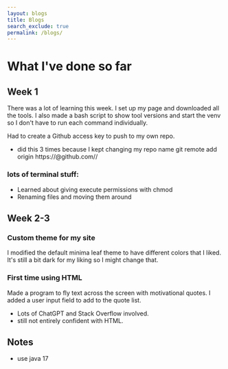 ```yaml
---
layout: blogs 
title: Blogs
search_exclude: true
permalink: /blogs/
---
```


# What I've done so far


## Week 1

There was a lot of learning this week. I set up my page and downloaded all the tools. I also made a bash script to show tool versions and start the venv so I don't have to run each command individually.

Had to create a Github access key to push to my own repo.
-   did this 3 times because I kept changing my repo name
    git remote add origin https://<TOKEN>@github.com/<REPO-OWNER-USERNAME>/<REPO-NAME>

### lots of terminal stuff:
- Learned about giving execute permissions with chmod
- Renaming files and moving them around

## Week 2-3

### Custom theme for my site
I modified the default minima leaf theme to have different colors that I liked. It's still a bit dark for my liking so I might change that.

### First time using HTML
Made a program to fly text across the screen with motivational quotes. I added a user input field to add to the quote list. 
- Lots of ChatGPT and Stack Overflow involved. 
- still not entirely confident with HTML.
 
## Notes
- use java 17
